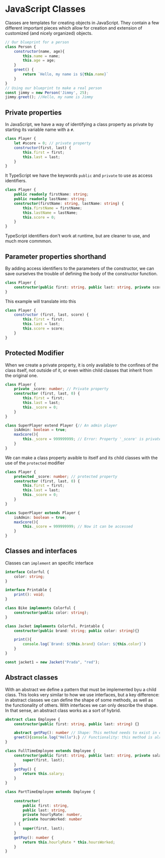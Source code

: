 # JavaScript Classes
Classes are templates for creating objects in JavaScript. They contain a few different important pieces which allow for creation and extension of customized (and nicely organized) objects.

~~~js
// Our blueprint for a person
class Person {
    constructor(name, age){
        this.name = name;
        this.age = age;
    }
    greet() {
        return `Hello, my name is ${this.name}`
    }
}
// Using our blueprint to make a real person
const jimmy = new Person('Jimmy', 25);
jimmy.greet(); //Hello, my name is Jimmy
~~~

## Private properties
In JavaScript, we have a way of identifying a class property as private by starting its variable name with a `#`.

~~~js
class Player {
    let #score = 0; // private property
    constructor(first, last) {
        this.first = first;
        this.last = last;
    }
}
~~~

It TypeScript we have the keywords `public` and `private` to use as access identifiers. 

~~~ts
class Player {
    public readonly firstName: string;
    public readonly lastName: string;
    constructor(firstName: string, lastName: string) {
        this.firstName = firstName;
        this.lastName = lastName;
        this.score = 0;
    }
}
~~~

TypeScript identifiers don't work at runtime, but are cleaner to use, and much more commmon.

## Parameter properties shorthand
By adding access identifiers to the parameters of the constructor, we can save ourselves the trouble of defining the body of the constructor function.
~~~ts
class Player {
    constructor(public first: string, public last: string, private score: number){} // Shorthand!
}
~~~

This example will translate into this 
~~~js
class Player {
    constructor (first, last, score) {
        this.first = first;
        this.last = last;
        this.score = score;
    }
}
~~~

## Protected Modifier
When we create a private property, it is only available to the confines of the class itself, not outside of it, or even within child classes that inherit from the original one. 

~~~ts
class Player {
    private _score: number; // Private property
    constructor (first, last, 0) {
        this.first = first;
        this.last = last;
        this._score = 0;
    }
}

class SuperPlayer extend Player {// An admin player
    isAdmin: boolean = true;
    maxScore(){
        this._score = 999999999; // Error: Property '_score' is private and only accessible within class 'Player'.,
    }
}
~~~

We can make a class property avaible to itself and its child classes with the use of the `protected` modifier

~~~ts
class Player {
    protected _score: number; // protected property
    constructor (first, last, 0) {
        this.first = first;
        this.last = last;
        this._score = 0;
    }
}

class SuperPlayer extends Player { 
    isAdmin: boolean = true;
    maxScore(){
        this._score = 999999999; // Now it can be accessed
    }
}
~~~

## Classes and interfaces
Classes can `implement` an specific interface

~~~ts
interface Colorful {
    color: string;
}

interface Printable {
    print(): void;
}

class Bike implements Colorful {
    constructor(public color: string);
}

class Jacket implements Colorful, Printable {
    constructor(public brand: string; public color: string){}

    print(){
        console.log(`Brand: ${this.brand} Color: ${this.color}`)
    }
}

const jacket1 = new Jacket("Prada", "red");
~~~

## Abstract classes
With an abstract we define a pattern that must be implemented byu a child class. This looks very similar to how we use interfaces, but a key difference: in abstract classes we can define the shape of some methods, as well as the functionality of others. With interfaces we can only describe the shape. In that sense, an abstract class works as a sort of hybrid. 

~~~ts
abstract class Employee {
    constructor(public first: string, public last: string) {}

    abstract getPay(): number // Shape: This method needs to exist in every class that extends Employee
    greet(){console.log("Hello");} // Functionality: this method is already defined
}

class FullTimeEmployee extends Employee {
    constructor(public first: string, public last: string, private salary: number){
        super(first, last);
    }
    getPay() {
        return this.salary;
    }
}

class PartTimeEmployee extends Employee {
    
    constructor(
        public first: string, 
        public last: string, 
        private hourlyRate: number,
        private hoursWorked: number
    ) {
        super(first, last);
    }
    getPay(): number {
        return this.hourlyRate * this.hoursWorked;
    }
}
~~~
